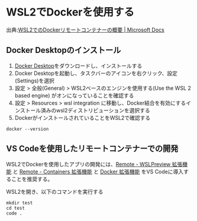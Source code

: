 # WSL2でDockerを使用する

出典:[WSL2でのDockerリモートコンテナーの概要 | Microsoft Docs](https://docs.microsoft.com/ja-jp/windows/wsl/tutorials/wsl-containers)

## Docker Desktopのインストール

1. [Docker Desktop](https://docs.docker.com/desktop/windows/wsl/)をダウンロードし、インストールする
2. Docker Desktopを起動し、タスクバーのアイコンを右クリック、設定(Settings)を選択
3. 設定 > 全般(General) > WSL2ベースのエンジンを使用する(Use the WSL 2 based engine) がオンになっていることを確認する
4. 設定 > Resources > wsl integration に移動し、Docker結合を有効にするインストール済みのwsl2ディストリビューションを選択する
5. DockerがインストールされていることをWSL2で確認する

```shell
docker --version
```

## VS Codeを使用したリモートコンテナーでの開発

WSL2でDockerを使用したアプリの開発には、[Remote - WSLPreview 拡張機能](https://marketplace.visualstudio.com/items?itemName=ms-vscode-remote.remote-wsl) と [Remote - Containers 拡張機能](https://marketplace.visualstudio.com/items?itemName=ms-vscode-remote.remote-containers) と [Docker 拡張機能](https://marketplace.visualstudio.com/items?itemName=ms-azuretools.vscode-docker) をVS Codeに導入することを推奨する。

WSL2を開き、以下のコマンドを実行する

```shell
mkdir test
cd test
code .
```
